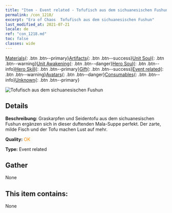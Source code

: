 ```yaml
---
title: "Item - Event related - Tofufisch aus dem sichuanesischen Fushun"
permalink: /con_1218/
excerpt: "Era of Chaos  Tofufisch aus dem sichuanesischen Fushun"
last_modified_at: 2021-07-21
locale: de
ref: "con_1218.md"
toc: false
classes: wide
---
```

 [Materials](/ItemsDE/){: .btn .btn--primary}[Artifacts](/ItemsDE/Artifacts/){: .btn .btn--success}[Unit Soul](/ItemsDE/UnitSoul/){: .btn .btn--warning}[Unit Awakening](/ItemsDE/UnitAwakening/){: .btn .btn--danger}[Hero Soul](/ItemsDE/HeroSoul/){: .btn .btn--info}[Hero Skill](/ItemsDE/HeroSkill/){: .btn .btn--primary}[Gift](/ItemsDE/Gift/){: .btn .btn--success}[Event related](/ItemsDE/Events/){: .btn .btn--warning}[Avatars](/ItemsDE/Avatars/){: .btn .btn--danger}[Consumables](/ItemsDE/Consumables/){: .btn .btn--info}[Unknown](/ItemsDE/Unknown/){: .btn .btn--primary}

 ![Tofufisch aus dem sichuanesischen Fushun](/images/t/i_81522331.png)

## Details
 **Beschreibung:** Graskarpfen und Seidentofu aus dem sichuanesischen Fushun ergänzen sich in dieser duftenden Mala-Suppe perfekt. Der zarte, milde Fisch und der Tofu machen Lust auf mehr.

 **Quality:** <span style="color: #FF8C00">OK</span>

 **Type:** Event related

## Gather

  None

## This item contains:

  None

